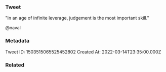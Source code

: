 ### Tweet
"In an age of infinite leverage, judgement is the most important skill." 

@naval

### Metadata
Tweet ID: 1503515065525452802
Created At: 2022-03-14T23:35:00.000Z

### Related

